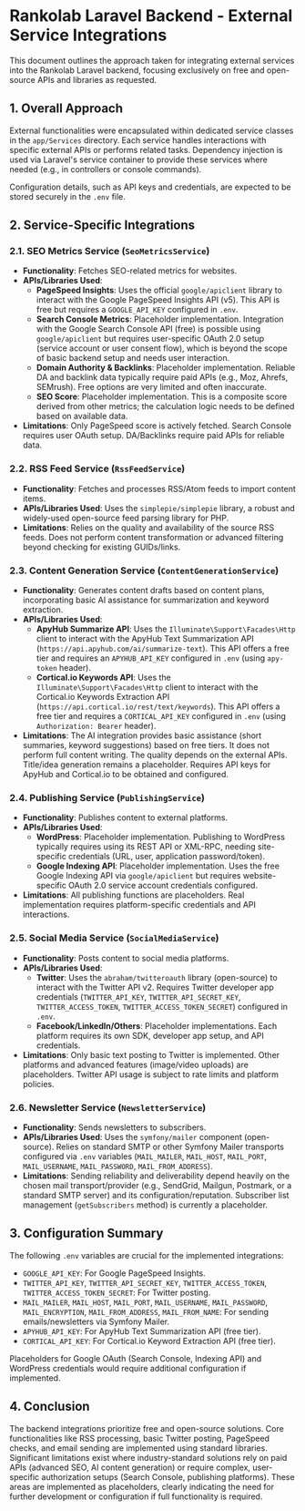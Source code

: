 # Rankolab Laravel Backend - External Service Integrations

This document outlines the approach taken for integrating external services into the Rankolab Laravel backend, focusing exclusively on free and open-source APIs and libraries as requested.

## 1. Overall Approach

External functionalities were encapsulated within dedicated service classes in the `app/Services` directory. Each service handles interactions with specific external APIs or performs related tasks. Dependency injection is used via Laravel's service container to provide these services where needed (e.g., in controllers or console commands).

Configuration details, such as API keys and credentials, are expected to be stored securely in the `.env` file.

## 2. Service-Specific Integrations

### 2.1. SEO Metrics Service (`SeoMetricsService`)

*   **Functionality**: Fetches SEO-related metrics for websites.
*   **APIs/Libraries Used**:
    *   **PageSpeed Insights**: Uses the official `google/apiclient` library to interact with the Google PageSpeed Insights API (v5). This API is free but requires a `GOOGLE_API_KEY` configured in `.env`.
    *   **Search Console Metrics**: Placeholder implementation. Integration with the Google Search Console API (free) is possible using `google/apiclient` but requires user-specific OAuth 2.0 setup (service account or user consent flow), which is beyond the scope of basic backend setup and needs user interaction.
    *   **Domain Authority & Backlinks**: Placeholder implementation. Reliable DA and backlink data typically require paid APIs (e.g., Moz, Ahrefs, SEMrush). Free options are very limited and often inaccurate.
    *   **SEO Score**: Placeholder implementation. This is a composite score derived from other metrics; the calculation logic needs to be defined based on available data.
*   **Limitations**: Only PageSpeed score is actively fetched. Search Console requires user OAuth setup. DA/Backlinks require paid APIs for reliable data.

### 2.2. RSS Feed Service (`RssFeedService`)

*   **Functionality**: Fetches and processes RSS/Atom feeds to import content items.
*   **APIs/Libraries Used**: Uses the `simplepie/simplepie` library, a robust and widely-used open-source feed parsing library for PHP.
*   **Limitations**: Relies on the quality and availability of the source RSS feeds. Does not perform content transformation or advanced filtering beyond checking for existing GUIDs/links.

### 2.3. Content Generation Service (`ContentGenerationService`)

*   **Functionality**: Generates content drafts based on content plans, incorporating basic AI assistance for summarization and keyword extraction.
*   **APIs/Libraries Used**:
    *   **ApyHub Summarize API**: Uses the `Illuminate\Support\Facades\Http` client to interact with the ApyHub Text Summarization API (`https://api.apyhub.com/ai/summarize-text`). This API offers a free tier and requires an `APYHUB_API_KEY` configured in `.env` (using `apy-token` header).
    *   **Cortical.io Keywords API**: Uses the `Illuminate\Support\Facades\Http` client to interact with the Cortical.io Keywords Extraction API (`https://api.cortical.io/rest/text/keywords`). This API offers a free tier and requires a `CORTICAL_API_KEY` configured in `.env` (using `Authorization: Bearer` header).
*   **Limitations**: The AI integration provides basic assistance (short summaries, keyword suggestions) based on free tiers. It does not perform full content writing. The quality depends on the external APIs. Title/idea generation remains a placeholder. Requires API keys for ApyHub and Cortical.io to be obtained and configured.

### 2.4. Publishing Service (`PublishingService`)

*   **Functionality**: Publishes content to external platforms.
*   **APIs/Libraries Used**:
    *   **WordPress**: Placeholder implementation. Publishing to WordPress typically requires using its REST API or XML-RPC, needing site-specific credentials (URL, user, application password/token).
    *   **Google Indexing API**: Placeholder implementation. Uses the free Google Indexing API via `google/apiclient` but requires website-specific OAuth 2.0 service account credentials configured.
*   **Limitations**: All publishing functions are placeholders. Real implementation requires platform-specific credentials and API interactions.

### 2.5. Social Media Service (`SocialMediaService`)

*   **Functionality**: Posts content to social media platforms.
*   **APIs/Libraries Used**:
    *   **Twitter**: Uses the `abraham/twitteroauth` library (open-source) to interact with the Twitter API v2. Requires Twitter developer app credentials (`TWITTER_API_KEY`, `TWITTER_API_SECRET_KEY`, `TWITTER_ACCESS_TOKEN`, `TWITTER_ACCESS_TOKEN_SECRET`) configured in `.env`.
    *   **Facebook/LinkedIn/Others**: Placeholder implementations. Each platform requires its own SDK, developer app setup, and API credentials.
*   **Limitations**: Only basic text posting to Twitter is implemented. Other platforms and advanced features (image/video uploads) are placeholders. Twitter API usage is subject to rate limits and platform policies.

### 2.6. Newsletter Service (`NewsletterService`)

*   **Functionality**: Sends newsletters to subscribers.
*   **APIs/Libraries Used**: Uses the `symfony/mailer` component (open-source). Relies on standard SMTP or other Symfony Mailer transports configured via `.env` variables (`MAIL_MAILER`, `MAIL_HOST`, `MAIL_PORT`, `MAIL_USERNAME`, `MAIL_PASSWORD`, `MAIL_FROM_ADDRESS`).
*   **Limitations**: Sending reliability and deliverability depend heavily on the chosen mail transport/provider (e.g., SendGrid, Mailgun, Postmark, or a standard SMTP server) and its configuration/reputation. Subscriber list management (`getSubscribers` method) is currently a placeholder.

## 3. Configuration Summary

The following `.env` variables are crucial for the implemented integrations:

*   `GOOGLE_API_KEY`: For Google PageSpeed Insights.
*   `TWITTER_API_KEY`, `TWITTER_API_SECRET_KEY`, `TWITTER_ACCESS_TOKEN`, `TWITTER_ACCESS_TOKEN_SECRET`: For Twitter posting.
*   `MAIL_MAILER`, `MAIL_HOST`, `MAIL_PORT`, `MAIL_USERNAME`, `MAIL_PASSWORD`, `MAIL_ENCRYPTION`, `MAIL_FROM_ADDRESS`, `MAIL_FROM_NAME`: For sending emails/newsletters via Symfony Mailer.
*   `APYHUB_API_KEY`: For ApyHub Text Summarization API (free tier).
*   `CORTICAL_API_KEY`: For Cortical.io Keyword Extraction API (free tier).

Placeholders for Google OAuth (Search Console, Indexing API) and WordPress credentials would require additional configuration if implemented.

## 4. Conclusion

The backend integrations prioritize free and open-source solutions. Core functionalities like RSS processing, basic Twitter posting, PageSpeed checks, and email sending are implemented using standard libraries. Significant limitations exist where industry-standard solutions rely on paid APIs (advanced SEO, AI content generation) or require complex, user-specific authorization setups (Search Console, publishing platforms). These areas are implemented as placeholders, clearly indicating the need for further development or configuration if full functionality is required.

